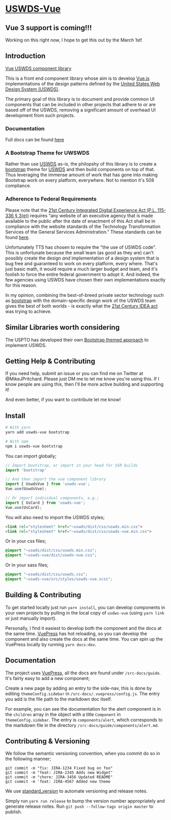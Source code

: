 # [USWDS-Vue](https://thepipster.github.io/uswds-vue/)

## Vue 3 support is coming!!! 

Working on this right now, I hope to get this out by the March 1st!

## Introduction

[Vue USWDS component library](https://thepipster.github.io/uswds-vue/)

This is a front end component library whose aim is to develop [Vue.js](https://vuejs.org/) implementations of the design patterns defined by the [United States Web Design System (USWDS)](https://designsystem.digital.gov/). 

The primary goal of this library is to document and provide common UI components that can be included in other projects that adhere to or are based off of the USWDS, removing a significant amount of overhead UI development from such projects.

### Documentation

Full docs can be found [here](https://thepipster.github.io/uswds-vue/)

### A Bootstrap Theme for UWSWDS

Rather than use [USWDS](https://thepipster.github.io/uswds-vue/) as-is, the philopshy of this library is to create a [bootstrap](https://bootstrap-vue.org/) theme for [USWDS](https://thepipster.github.io/uswds-vue/) and then build components on top of that. Thus leveraging the immense amount of work that has gone into making Bootstrap work on every platform, everywhere. Not to mention it's 508 compliance.

### Adherence to Federal Requirements

Please note that the [21st Century Integrated Digital Experience Act (P.L. 115-336 § 3(e))](https://www.congress.gov/bill/115th-congress/house-bill/5759/text) requires “any website of an executive agency that is made available to the public after the date of enactment of this Act shall be in compliance with the website standards of the Technology Transformation Services of the General Services Administration.” These standards can be found [here](https://digital.gov/resources/checklist-of-requirements-for-federal-digital-services/). 

Unfortunately TTS has chosen to require the "the use of USWDS code". This is unfortunate because the small team (as good as they are) can't possibly create the design *and* implementation of a design system that is bug free and guaranteed to work on every platform, every where. That's just basic math, it would require a much larger budget and team, and it's foolish to force the entire federal government to adopt it. And indeed, the few agencies using USWDS have chosen their own implementations exactly for this reason.

In my opinion, combining the best-of-breed private sector technology such as [bootstrap](https://bootstrap-vue.org/) with the domain-specific design work of the USWDS team gives the best of both worlds - is exactly what the [21st Century IDEA act](https://digital.gov/topics/21st-century-idea/) was trying to achieve.

## Similar Libraries worth considering

The USPTO has developed their own [Bootstrap themed approach](https://uspto.github.io/USPTO-Design-System/) to implement USWDS.

## Getting Help & Contributing

If you need help, submit an issue or you can find me on Twitter at @MikeJPritchard. Please just DM me to let me know you're using this. If I know people are using this, then I'll be more active building and supporting it! 

And even better, if you want to contribute let me know!

## Install

``` bash
# With yarn
yarn add uswds-vue bootstrap

# With npm
npm i uswds-vue bootstrap
```

You can import globally;

```js
// Import bootstrap, or import in your head for SSR builds
import 'bootstrap'

// And then import the vue component library
import { UswdsVue } from 'uswds-vue';
Vue.use(UswdsVue);

// Or import individual components, e.g.;
import { UsCard } from 'uswds-vue';
Vue.use(UsCard);
```

You will also need to import the USWDS styles;

```html
<link rel="stylesheet" href="~uswds/dist/css/uswds.min.css">
<link rel="stylesheet" href="~uswds/dist/css/uswds-vue.min.css">
```

Or in your css files;

```css
@import "~uswds/dist/css/uswds.min.css";
@import "~uswds-vue/dist/uswds-vue.css";
```

Or in your sass files;

```scss
@import "~uswds/dist/css/uswds.css";
@import "~uswds-vue/src/styles/uswds-vue.scss";
```

## Building & Contributing

To get started locally just run `yarn install`, you can develop components in your own projects by pulling in the local copy of `usdws-vue` (using `yarn link` or just manually import).

Personally, I find it easiest to develop both the component and the docs at the same time. [VuePress](https://vuepress.vuejs.org/) has hot reloading, so you can develop the component and also create the docs at the same time. You can spin up the VuePress locally by running `yarn docs:dev`.

## Documentation

The project uses [VuePress](https://vuepress.vuejs.org/), all the docs are found under `/src-docs/guide`. It's fairly easy to add a new component;

Create a new page by adding an entry to the side-nav, this is done by editing `themeConfig.sidebar` in `/src-docs/.vuepress/config.js`. The entry you add is the file path to the markdown doc itself. 

For example, you can see the documentation for the alert component is in the `children` array in the object with a title `Component` in `themeConfig.sidebar`. The entry is `components/alert`, which corresponds to the markdown file
in the directory `/src-docs/guide/components/alert.md`.

## Contributing & Versioning

We follow the semantic versioning convention, when you commit do so in the following manner;

```
git commit -m "fix: JIRA-1234 Fixed bug on foo"
git commit -m "feat: JIRA-2345 Adds new Widget"
git commit -m "chore: JIRA-3456 Updated README"
git commit -m 'feat: JIRA-4567 Added new theme
```

We use [standard_version](https://github.com/conventional-changelog/standard-version) to automate versioning and release notes.

Simply run `yarn run release` to bump the version number appropriately and generate release notes. Run `git push --follow-tags origin master` to publish.
